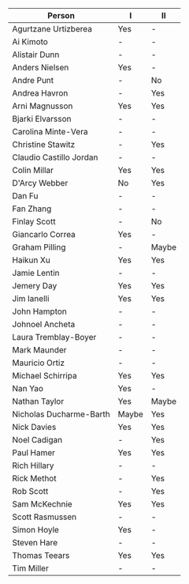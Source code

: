 Person                  | I     | II
----------------------- | ----- | -----
Agurtzane Urtizberea    | Yes   | -
Ai Kimoto               | -     | -
Alistair Dunn           | -     | -
Anders Nielsen          | Yes   | -
Andre Punt              | -     | No
Andrea Havron           | -     | Yes
Arni Magnusson          | Yes   | Yes
Bjarki Elvarsson        | -     | -
Carolina Minte-Vera     | -     | -
Christine Stawitz       | -     | Yes
Claudio Castillo Jordan | -     | -
Colin Millar            | Yes   | Yes
D'Arcy Webber           | No    | Yes
Dan Fu                  | -     | -
Fan Zhang               | -     | -
Finlay Scott            | -     | No
Giancarlo Correa        | Yes   | -
Graham Pilling          | -     | Maybe
Haikun Xu               | Yes   | Yes
Jamie Lentin            | -     | -
Jemery Day              | Yes   | Yes
Jim Ianelli             | Yes   | Yes
John Hampton            | -     | -
Johnoel Ancheta         | -     | -
Laura Tremblay-Boyer    | -     | -
Mark Maunder            | -     | -
Mauricio Ortiz          | -     | -
Michael Schirripa       | Yes   | Yes
Nan Yao                 | Yes   | -
Nathan Taylor           | Yes   | Maybe
Nicholas Ducharme-Barth | Maybe | Yes
Nick Davies             | Yes   | Yes
Noel Cadigan            | -     | Yes
Paul Hamer              | Yes   | Yes
Rich Hillary            | -     | -
Rick Methot             | -     | Yes
Rob Scott               | -     | Yes
Sam McKechnie           | Yes   | Yes
Scott Rasmussen         | -     | -
Simon Hoyle             | Yes   | -
Steven Hare             | -     | -
Thomas Teears           | Yes   | Yes
Tim Miller              | -     | -
